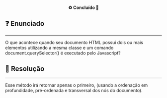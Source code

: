 <h4 align="center"> 
  ♻️ Concluído 🚀
</h4>

## ❓ Enunciado
---
O que acontece quando seu documento HTML possui dois ou mais elementos utilizando a mesma classe e um comando document.querySelector() é executado pelo Javascript?

## 📝 Resolução
---
Esse método irá retornar apenas o primeiro, (usando a ordenação em profundidade, pré-ordenada e transversal dos nós do documento).